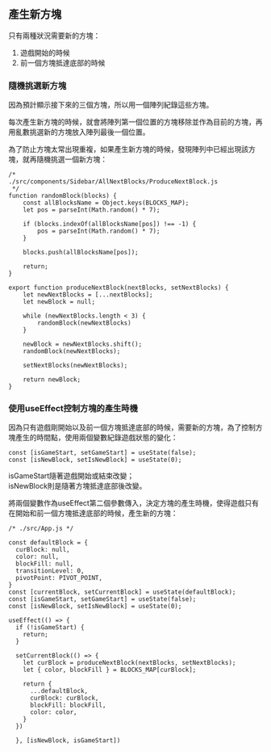 ## 產生新方塊

只有兩種狀況需要新的方塊：
1. 遊戲開始的時候
2. 前一個方塊抵達底部的時候

### 隨機挑選新方塊
因為預計顯示接下來的三個方塊，所以用一個陣列紀錄這些方塊。  

每次產生新方塊的時候，就會將陣列第一個位置的方塊移除並作為目前的方塊，再用亂數挑選新的方塊放入陣列最後一個位置。

為了防止方塊太常出現重複，如果產生新方塊的時候，發現陣列中已經出現該方塊，就再隨機挑選一個新方塊：

```JS
/* 
./src/components/Sidebar/AllNextBlocks/ProduceNextBlock.js
 */
function randomBlock(blocks) {
    const allBlocksName = Object.keys(BLOCKS_MAP);
    let pos = parseInt(Math.random() * 7);

    if (blocks.indexOf(allBlocksName[pos]) !== -1) {
        pos = parseInt(Math.random() * 7);
    }

    blocks.push(allBlocksName[pos]);

    return;
}

export function produceNextBlock(nextBlocks, setNextBlocks) {
    let newNextBlocks = [...nextBlocks];
    let newBlock = null;

    while (newNextBlocks.length < 3) {
        randomBlock(newNextBlocks)
    }

    newBlock = newNextBlocks.shift();
    randomBlock(newNextBlocks);

    setNextBlocks(newNextBlocks);

    return newBlock;
}
```

### 使用useEffect控制方塊的產生時機

因為只有遊戲剛開始以及前一個方塊抵達底部的時候，需要新的方塊，為了控制方塊產生的時間點，使用兩個變數紀錄遊戲狀態的變化：
```JS
const [isGameStart, setGameStart] = useState(false);
const [isNewBlock, setIsNewBlock] = useState(0);
```
isGameStart隨著遊戲開始或結束改變；  
isNewBlock則是隨著方塊抵達底部後改變。

將兩個變數作為useEffect第二個參數傳入，決定方塊的產生時機，使得遊戲只有在開始和前一個方塊抵達底部的時候，產生新的方塊：
```JS
/* ./src/App.js */

const defaultBlock = {
  curBlock: null,
  color: null,
  blockFill: null,
  transitionLevel: 0,
  pivotPoint: PIVOT_POINT,
}
const [currentBlock, setCurrentBlock] = useState(defaultBlock);
const [isGameStart, setGameStart] = useState(false);
const [isNewBlock, setIsNewBlock] = useState(0);

useEffect(() => {
  if (!isGameStart) {
    return;
  }

  setCurrentBlock(() => {
    let curBlock = produceNextBlock(nextBlocks, setNextBlocks);
    let { color, blockFill } = BLOCKS_MAP[curBlock];

    return {
      ...defaultBlock,
      curBlock: curBlock,
      blockFill: blockFill,
      color: color,
    }
  })

  }, [isNewBlock, isGameStart])
```


